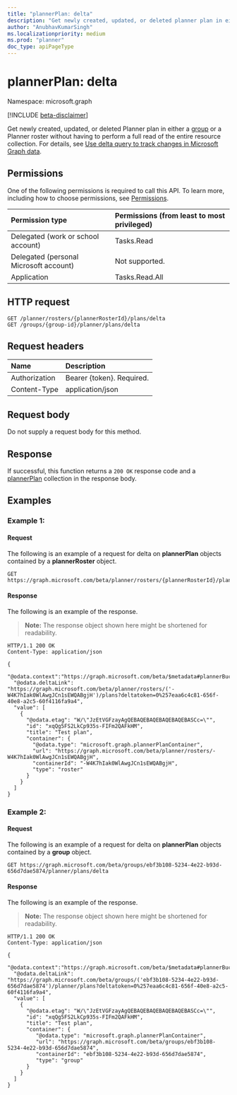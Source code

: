 ```yaml
---
title: "plannerPlan: delta"
description: "Get newly created, updated, or deleted planner plan in either a group or a planner roster without having to perform a full read of the entire resource collection."
author: "AnubhavKumarSingh"
ms.localizationpriority: medium
ms.prod: "planner"
doc_type: apiPageType
---
```


# plannerPlan: delta

Namespace: microsoft.graph

[!INCLUDE [beta-disclaimer](../../includes/beta-disclaimer.md)]

Get newly created, updated, or deleted Planner plan in either a [group](../resources/group.md) or a Planner roster without having to perform a full read of the entire resource collection. For details, see [Use delta query to track changes in Microsoft Graph data](/graph/delta-query-overview).

## Permissions

One of the following permissions is required to call this API. To learn more, including how to choose permissions, see [Permissions](/graph/permissions-reference).

| Permission type                        | Permissions (from least to most privileged) |
| :------------------------------------- | :------------------------------------------ |
| Delegated (work or school account)     | Tasks.Read                                  |
| Delegated (personal Microsoft account) | Not supported.                              |
| Application                            | Tasks.Read.All                              |

## HTTP request

<!-- {
  "blockType": "ignored"
}
-->

```http
GET /planner/rosters/{plannerRosterId}/plans/delta
GET /groups/{group-id}/planner/plans/delta
```

## Request headers

| Name          | Description               |
| :------------ | :------------------------ |
| Authorization | Bearer {token}. Required. |
| Content-Type  | application/json          |

## Request body

Do not supply a request body for this method.

## Response

If successful, this function returns a `200 OK` response code and a [plannerPlan](../resources/plannerplan.md) collection in the response body.

## Examples

### Example 1: 

#### Request

The following is an example of a request for delta on **plannerPlan** objects contained by a **plannerRoster** object.

<!-- {
  "blockType": "request",
  "name": "plannerplanthis.delta",
  "sampleKeys": ["{plannerRosterId}"]
}
-->

```http
GET https://graph.microsoft.com/beta/planner/rosters/{plannerRosterId}/plans/delta
```

#### Response

The following is an example of the response.

>**Note:** The response object shown here might be shortened for readability.

<!-- {
  "blockType": "response",
  "truncated": true,
  "@odata.type": "Collection(microsoft.graph.plannerPlan)"
}
-->

```http
HTTP/1.1 200 OK
Content-Type: application/json

{
  "@odata.context":"https://graph.microsoft.com/beta/$metadata#plannerBucket",
  "@odata.deltaLink": "https://graph.microsoft.com/beta/planner/rosters/('-W4K7hIak0WlAwgJCn1sEWQABgjH')/plans?deltatoken=0%257eaa6c4c81-656f-40e8-a2c5-60f4116fa9a4",
  "value": [
    {
      "@odata.etag": "W/\"JzEtVGFzayAgQEBAQEBAQEBAQEBAQEBASCc=\"",
      "id": "xqQg5FS2LkCp935s-FIFm2QAFkHM",
      "title": "Test plan",
      "container": {
        "@odata.type": "microsoft.graph.plannerPlanContainer",
        "url": "https://graph.microsoft.com/beta/planner/rosters/-W4K7hIak0WlAwgJCn1sEWQABgjH",
        "containerId": "-W4K7hIak0WlAwgJCn1sEWQABgjH",
        "type": "roster"
      }
    }
  ]
}
```

### Example 2: 

#### Request

The following is an example of a request for delta on **plannerPlan** objects contained by a **group** object.

<!-- {
  "blockType": "request",
  "name": "plannerplanthis.delta",
  "sampleKeys": ["ebf3b108-5234-4e22-b93d-656d7dae5874"]
}
-->

```http
GET https://graph.microsoft.com/beta/groups/ebf3b108-5234-4e22-b93d-656d7dae5874/planner/plans/delta
```

#### Response

The following is an example of the response.

>**Note:** The response object shown here might be shortened for readability.

<!-- {
  "blockType": "response",
  "truncated": true,
  "@odata.type": "Collection(microsoft.graph.plannerPlan)"
}
-->

```http
HTTP/1.1 200 OK
Content-Type: application/json

{
  "@odata.context":"https://graph.microsoft.com/beta/$metadata#plannerBucket",
  "@odata.deltaLink": "https://graph.microsoft.com/beta/groups/('ebf3b108-5234-4e22-b93d-656d7dae5874')/planner/plans?deltatoken=0%257eaa6c4c81-656f-40e8-a2c5-60f4116fa9a4",
  "value": [
    {
      "@odata.etag": "W/\"JzEtVGFzayAgQEBAQEBAQEBAQEBAQEBASCc=\"",
      "id": "xqQg5FS2LkCp935s-FIFm2QAFkHM",
      "title": "Test plan",
      "container": {
         "@odata.type": "microsoft.graph.plannerPlanContainer",
         "url": "https://graph.microsoft.com/beta/groups/ebf3b108-5234-4e22-b93d-656d7dae5874",
         "containerId": "ebf3b108-5234-4e22-b93d-656d7dae5874",
         "type": "group"
      }
    }
  ]
}
```
